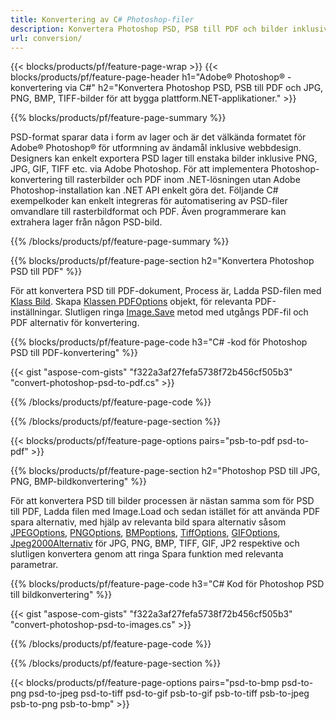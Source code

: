 ```yaml
---
title: Konvertering av C# Photoshop-filer
description: Konvertera Photoshop PSD, PSB till PDF och bilder inklusive BMP, JPG, PNG, TIFF med några rader C# kod via .NET-biblioteket.
url: conversion/
---
```


{{< blocks/products/pf/feature-page-wrap >}}
{{< blocks/products/pf/feature-page-header h1="Adobe® Photoshop® -konvertering via C#" h2="Konvertera Photoshop PSD, PSB till PDF och JPG, PNG, BMP, TIFF-bilder för att bygga plattform.NET-applikationer." >}}

{{% blocks/products/pf/feature-page-summary %}}

PSD-format sparar data i form av lager och är det välkända formatet för Adobe® Photoshop® för utformning av ändamål inklusive webbdesign. Designers kan enkelt exportera PSD lager till enstaka bilder inklusive PNG, JPG, GIF, TIFF etc. via Adobe Photoshop. För att implementera Photoshop-konvertering till rasterbilder och PDF inom .NET-lösningen utan Adobe Photoshop-installation kan .NET API enkelt göra det. Följande C# exempelkoder kan enkelt integreras för automatisering av PSD-filer omvandlare till rasterbildformat och PDF. Även programmerare kan extrahera lager från någon PSD-bild.


{{% /blocks/products/pf/feature-page-summary %}}

{{% blocks/products/pf/feature-page-section h2="Konvertera Photoshop PSD till PDF" %}}

För att konvertera PSD till PDF-dokument, Process är, Ladda PSD-filen med [Klass Bild](https://apireference.aspose.com/net/psd/aspose.psd/image). Skapa [Klassen PDFOptions](https://apireference.aspose.com/net/psd/aspose.psd.imageoptions/pdfoptions) objekt, för relevanta PDF-inställningar. Slutligen ringa [Image.Save](https://apireference.aspose.com/net/psd/aspose.psd.image/save/methods/3) metod med utgångs PDF-fil och PDF alternativ för konvertering.

{{% blocks/products/pf/feature-page-code h3="C# -kod för Photoshop PSD till PDF-konvertering" %}}

{{< gist "aspose-com-gists" "f322a3af27fefa5738f72b456cf505b3" "convert-photoshop-psd-to-pdf.cs" >}}

{{% /blocks/products/pf/feature-page-code %}}

{{% /blocks/products/pf/feature-page-section %}}

{{< blocks/products/pf/feature-page-options pairs="psb-to-pdf psd-to-pdf" >}}

{{% blocks/products/pf/feature-page-section h2="Photoshop PSD till JPG, PNG, BMP-bildkonvertering" %}}

För att konvertera PSD till bilder processen är nästan samma som för PSD till PDF, Ladda filen med Image.Load och sedan istället för att använda PDF spara alternativ, med hjälp av relevanta bild spara alternativ såsom [JPEGOptions](https://apireference.aspose.com/net/psd/aspose.psd.imageoptions/jpegoptions), [PNGOptions](https://apireference.aspose.com/net/psd/aspose.psd.imageoptions/pngoptions),  [BMPoptions](https://apireference.aspose.com/net/psd/aspose.psd.imageoptions/bmpoptions), [TiffOptions](https://apireference.aspose.com/net/psd/aspose.psd.imageoptions/tiffoptions),  [GIFOptions](https://apireference.aspose.com/net/psd/aspose.psd.imageoptions/gifoptions), [Jpeg2000Alternativ](https://apireference.aspose.com/net/psd/aspose.psd.imageoptions/jpeg2000options) för JPG, PNG, BMP, TIFF, GIF, JP2 respektive och slutligen konvertera genom att ringa Spara funktion med relevanta parametrar.


{{% blocks/products/pf/feature-page-code h3="C# Kod för Photoshop PSD till bildkonvertering" %}}

{{< gist "aspose-com-gists" "f322a3af27fefa5738f72b456cf505b3" "convert-photoshop-psd-to-images.cs" >}}

{{% /blocks/products/pf/feature-page-code %}}

{{% /blocks/products/pf/feature-page-section %}}

{{< blocks/products/pf/feature-page-options pairs="psd-to-bmp psd-to-png psd-to-jpeg psd-to-tiff psd-to-gif psb-to-gif psb-to-tiff psb-to-jpeg psb-to-png psb-to-bmp" >}}
